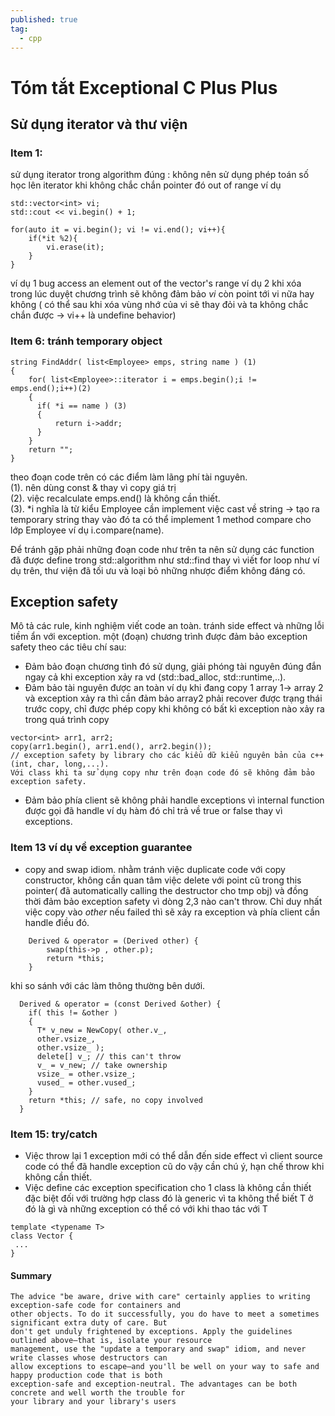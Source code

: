 ```yaml
---
published: true
tag:
  - cpp
---
```

# Tóm tắt Exceptional C Plus Plus
## Sử dụng iterator và thư viện
### Item 1:
sử dụng iterator trong algorithm đúng :
không nên sử dụng phép toán số học lên iterator khi không chắc chắn pointer đó out of range 
ví dụ 
```
std::vector<int> vi;
std::cout << vi.begin() + 1;

for(auto it = vi.begin(); vi != vi.end(); vi++){
	if(*it %2){
    	vi.erase(it);
    }
}
```
ví dụ 1 bug access an element out of the vector's range
ví dụ 2 khi xóa trong lúc duyệt chương trình sẽ không đảm bảo *vi* còn point tới vi nữa hay không ( có thể sau khi xóa vùng nhớ của vi sẽ thay đỏi và ta không chắc chắn được -> vi++ là undefine behavior)

### Item 6: tránh temporary object 
```
string FindAddr( list<Employee> emps, string name ) (1)
{
	for( list<Employee>::iterator i = emps.begin();i != emps.end();i++)(2)
    {
      if( *i == name ) (3)
      {
          return i->addr;
      }
    }
    return "";
}
```
theo đoạn code trên có các điểm làm lãng phí tài nguyên.  
(1). nên dùng const & thay vì copy giá trị  
(2). việc recalculate emps.end() là không cần thiết.  
(3). \*i nghĩa là từ kiểu Employee cần implement việc cast về string -> tạo ra temporary string thay vào đó ta có thể implement 1 method compare cho lớp Employee ví dụ i.compare(name).

Để tránh gặp phải những đoạn code như trên ta nên sử dụng các function đã được define trong std::algorithm như std::find thay vì viết for loop như ví dụ trên, thư viện đã tối ưu và loại bỏ những nhược điểm không đáng có.

## Exception safety
Mô tả các rule, kinh nghiệm viết code an toàn. tránh side effect và những lỗi tiềm ẩn với exception.
một (đoạn) chương trình được đảm bảo exception safety theo các tiêu chí sau:
+ Đảm bảo đoạn chương tình đó sử dụng, giải phóng tài nguyên đúng đắn ngay cả khi exception xảy ra vd (std::bad_alloc, std::runtime,..).
+ Đảm bảo tài nguyên được an toàn ví dụ khi đang copy 1 array 1-> array 2 và exception xảy ra thì cần đảm bảo array2 phải recover được trạng thái trước copy, chỉ được phép copy khi không có bất kì exception nào xảy ra trong quá trình copy  

```
vector<int> arr1, arr2;
copy(arr1.begin(), arr1.end(), arr2.begin()); 
// exception safety by library cho các kiểu dữ kiểu nguyên bản của c++ (int, char, long,...).
Với class khi ta sử dụng copy như trên đoạn code đó sẽ không đảm bảo exception safety.

```
+ Đảm bảo phía client sẽ không phải handle exceptions vì internal function được gọi đã handle ví dụ hàm đó chỉ trả về true or false thay vì exceptions.
### Item 13 ví dụ về exception guarantee
+ copy and swap idiom. nhằm tránh việc duplicate code với copy constructor, không cần quan tâm việc delete với point cũ trong this pointer( đã automatically calling the destructor cho tmp obj) và đồng thời đảm bảo exception safety vì dòng 2,3 nào can't throw. Chỉ duy nhất việc copy vào *other* nếu failed thì sẽ xảy ra exception và phía client cần handle điều đó.
```
    Derived & operator = (Derived other) {
        swap(this->p , other.p);
        return *this;
    }
```
khi so sánh với các làm thông thường bên dưới.
```
  Derived & operator = (const Derived &other) {
    if( this != &other )
    {
      T* v_new = NewCopy( other.v_,
      other.vsize_,
      other.vsize_ );
      delete[] v_; // this can't throw
      v_ = v_new; // take ownership
      vsize_ = other.vsize_;
      vused_ = other.vused_;
    }
    return *this; // safe, no copy involved
  }
```

### Item 15: try/catch
+ Việc throw lại 1 exception mới có thể dẫn đến side effect vì client source code có thể đã handle exception cũ do vậy cần chú ý, hạn chế throw khi không cần thiết.
+ Việc define các exception specification cho 1 class là không cần thiết đặc biệt đối với trường hợp class đó là generic vì ta không thể biết T ở đó là gì và những exception có thể có với khi thao tác với T
```
template <typename T>
class Vector {
 ...
}
```

#### Summary
```
The advice "be aware, drive with care" certainly applies to writing exception-safe code for containers and
other objects. To do it successfully, you do have to meet a sometimes significant extra duty of care. But
don't get unduly frightened by exceptions. Apply the guidelines outlined above—that is, isolate your resource
management, use the "update a temporary and swap" idiom, and never write classes whose destructors can
allow exceptions to escape—and you'll be well on your way to safe and happy production code that is both
exception-safe and exception-neutral. The advantages can be both concrete and well worth the trouble for
your library and your library's users
```

### 